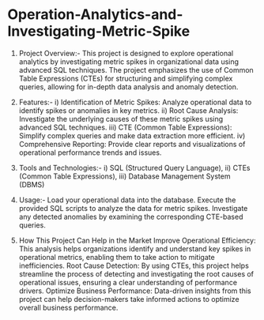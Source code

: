 # Operation-Analytics-and-Investigating-Metric-Spike

1) Project Overview:-
This project is designed to explore operational analytics by investigating metric spikes in organizational data using advanced SQL techniques. The project emphasizes the use of Common Table Expressions (CTEs) for structuring and simplifying complex queries, allowing for in-depth data analysis and anomaly detection.

2) Features:-
  i) Identification of Metric Spikes: Analyze operational data to identify spikes or anomalies in key metrics.
  ii) Root Cause Analysis: Investigate the underlying causes of these metric spikes using advanced SQL techniques.
  iii) CTE (Common Table Expressions): Simplify complex queries and make data extraction more efficient.
  iv) Comprehensive Reporting: Provide clear reports and visualizations of operational performance trends and issues.

3) Tools and Technologies:-
  i) SQL (Structured Query Language),
  ii) CTEs (Common Table Expressions),
  iii) Database Management System (DBMS)

4) Usage:-
Load your operational data into the database.
Execute the provided SQL scripts to analyze the data for metric spikes.
Investigate any detected anomalies by examining the corresponding CTE-based queries.

5) How This Project Can Help in the Market
Improve Operational Efficiency: This analysis helps organizations identify and understand key spikes in operational metrics, enabling them to take action to mitigate inefficiencies.
Root Cause Detection: By using CTEs, this project helps streamline the process of detecting and investigating the root causes of operational issues, ensuring a clear understanding of performance drivers.
Optimize Business Performance: Data-driven insights from this project can help decision-makers take informed actions to optimize overall business performance.
